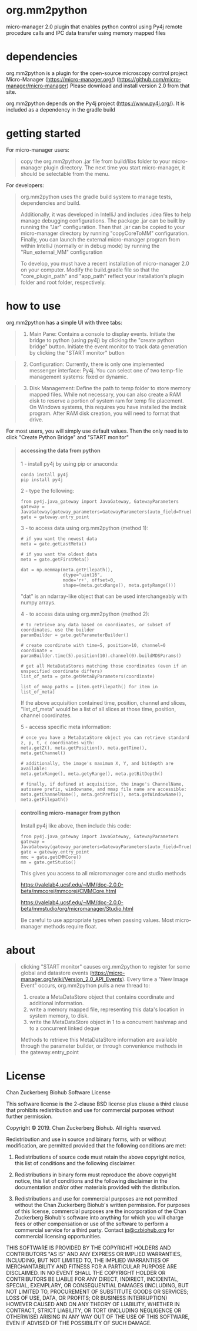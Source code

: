 <!--[![Build Status](https://travis-ci.org/java-native-access/jna.svg?branch=master)](https://travis-ci.org/java-native-access/jna)-->

# org.mm2python
micro-manager 2.0 plugin that enables python control using Py4j remote procedure calls and IPC data transfer using memory mapped files

# dependencies
org.mm2python is a plugin for the open-source microscopy control project Micro-Manager (https://micro-manager.org/) (https://github.com/micro-manager/micro-manager)
Please download and install version 2.0 from that site.

org.mm2python depends on the Py4j project (https://www.py4j.org/).  It is included as a dependency in the gradle build

# getting started
For micro-manager users:
> copy the org.mm2python .jar file from build/libs folder to your micro-manager plugin directory.
> The next time you start micro-manager, it should be selectable from the menu.

For developers:
> org.mm2python uses the gradle build system to manage tests, dependencies and build.
>
> Additionally, it was developed in IntelliJ and includes .idea files to help manage debugging configurations.
> The package .jar can be built by running the "Jar" configuration.  Then that .jar can be copied to your micro-manager directory by running "copyCoreToMM" configuration.
> Finally, you can launch the external micro-manager program from within IntelliJ (normally or in debug mode) by running the "Run_external_MM" configuration
> 
> To develop, you must have a recent installation of micro-manager 2.0 on your computer.  Modify the build.gradle file so that the "core_plugin_path" and "app_path" reflect your installation's plugin folder and root folder, respectively.
>

# how to use
org.mm2python has a simple UI with three tabs:
> 1) Main Pane:  Contains a console to display events.  Initiate the bridge to python (using py4j) by clicking the "create python bridge" button.  Initiate the event monitor to track data generation by clicking the "START monitor" button

> 2) Configuration:  Currently, there is only one implemented messenger interface: Py4j.  You can select one of two temp-file management systems: fixed or dynamic.

> 3) Disk Management:  Define the path to temp folder to store memory mapped files.  While not necessary, you can also create a RAM disk to reserve a portion of system ram for temp file placement.  On Windows systems, this requires you have installed the imdisk program.  After RAM disk creation, you will need to format that drive.

For most users, you will simply use default values.  Then the only need is to click "Create Python Bridge" and "START monitor"

> #### accessing the data from python
> 1 - install py4j by using pip or anaconda: 
> ``` buidoutcfg
> conda install py4j
> pip install py4j
> ```
> 
> 2 - type the following:
> ``` buildoutcfg
> from py4j.java_gateway import JavaGateway, GatewayParameters
> gateway = JavaGateway(gateway_parameters=GatewayParameters(auto_field=True))
> gate = gateway.entry_point
> ```
>
> 3 - to access data using org.mm2python (method 1):
> ``` buildoutcfg
> # if you want the newest data
> meta = gate.getLastMeta()
>
> # if you want the oldest data
> meta = gate.getFirstMeta()
> 
> dat = np.memmap(meta.getFilepath(), 
>                 dtype="uint16", 
>                 mode='r+', offset=0,
>                 shape=(meta.getxRange(), meta.getyRange()))
> ```
> "dat" is an ndarray-like object that can be used interchangeably with numpy arrays.
>
> 4 - to access data using org.mm2python (method 2):
> ``` buildoutcfg
> # to retrieve any data based on coordinates, or subset of coordinates, use the builder
> paramBuilder = gate.getParameterBuilder()
> 
> # create coordinate with time=5, position=10, channel=0
> coordinate = paramBuilder.time(5).position(10).channel(0).buildMDSParams()
> 
> # get all MetaDataStores matching those coordinates (even if an unspecified coordinate differs)
> list_of_meta = gate.getMetaByParameters(coordinate)
> 
> list_of_mmap_paths = [item.getFilepath() for item in list_of_meta]
> ```
> If the above acquisition contained time, position, channel and slices, "list_of_meta" would be a list of all slices at those time, position, channel coordinates.
>
> 5 - access specific meta information:
> ``` buildoutcfg
> # once you have a MetaDataStore object you can retrieve standard z, p, t, c coordinates with:
> meta.getZ(), meta.getPosition(), meta.getTime(), meta.getChannel()
> 
> # additionally, the image's maximum X, Y, and bitdepth are available:
> meta.getxRange(), meta.getyRange(), meta.getBitDepth()
>
> # finally, if defined at acquisition, the image's ChannelName, autosave prefix, windowname, and mmap file name are accessible:
> meta.getChannelName(), meta.getPrefix(), meta.getWindowName(), meta.getFilepath()

> #### controlling micro-manager from python
> Install py4j like above, then include this code:
> ``` buildoutcfg
> from py4j.java_gateway import JavaGateway, GatewayParameters
> gateway = JavaGateway(gateway_parameters=GatewayParameters(auto_field=True))
> gate = gateway.entry_point
> mmc = gate.getCMMCore()
> mm = gate.getStudio()
> ```
> This gives you access to all micromanager core and studio methods 
>
> https://valelab4.ucsf.edu/~MM/doc-2.0.0-beta/mmcorej/mmcorej/CMMCore.html
>
> https://valelab4.ucsf.edu/~MM/doc-2.0.0-beta/mmstudio/org/micromanager/Studio.html
>
> Be careful to use appropriate types when passing values.  Most micro-manager methods require float.

# about
> clicking "START monitor" causes org.mm2python to register for some global and datastore events (https://micro-manager.org/wiki/Version_2.0_API_Events).
> Every time a "New Image Event" occurs, org.mm2python pulls a new thread to:
> 1) create a MetaDataStore object that contains coordinate and additional information.
> 2) write a memory mapped file, representing this data's location in system memory, to disk.
> 3) write the MetaDataStore object in 1 to a concurrent hashmap and to a concurrent linked deque
>
> Methods to retrieve this MetaDataStore information are available through the parameter builder, or through convenience methods in the gateway.entry_point

# License
Chan Zuckerberg Biohub Software License

This software license is the 2-clause BSD license plus clause a third clause
that prohibits redistribution and use for commercial purposes without further
permission.

Copyright © 2019. Chan Zuckerberg Biohub.
All rights reserved.

Redistribution and use in source and binary forms, with or without
modification, are permitted provided that the following conditions are met:

1.	Redistributions of source code must retain the above copyright notice,
this list of conditions and the following disclaimer.

2.	Redistributions in binary form must reproduce the above copyright notice,
this list of conditions and the following disclaimer in the documentation
and/or other materials provided with the distribution.

3.	Redistributions and use for commercial purposes are not permitted without
the Chan Zuckerberg Biohub's written permission. For purposes of this license,
commercial purposes are the incorporation of the Chan Zuckerberg Biohub's
software into anything for which you will charge fees or other compensation or
use of the software to perform a commercial service for a third party.
Contact ip@czbiohub.org for commercial licensing opportunities.

THIS SOFTWARE IS PROVIDED BY THE COPYRIGHT HOLDERS AND CONTRIBUTORS "AS IS"
AND ANY EXPRESS OR IMPLIED WARRANTIES, INCLUDING, BUT NOT LIMITED TO, THE
IMPLIED WARRANTIES OF MERCHANTABILITY AND FITNESS FOR A PARTICULAR PURPOSE ARE
DISCLAIMED. IN NO EVENT SHALL THE COPYRIGHT HOLDER OR CONTRIBUTORS BE LIABLE
FOR ANY DIRECT, INDIRECT, INCIDENTAL, SPECIAL, EXEMPLARY, OR CONSEQUENTIAL
DAMAGES (INCLUDING, BUT NOT LIMITED TO, PROCUREMENT OF SUBSTITUTE GOODS OR
SERVICES; LOSS OF USE, DATA, OR PROFITS; OR BUSINESS INTERRUPTION) HOWEVER
CAUSED AND ON ANY THEORY OF LIABILITY, WHETHER IN CONTRACT, STRICT LIABILITY,
OR TORT (INCLUDING NEGLIGENCE OR OTHERWISE) ARISING IN ANY WAY OUT OF THE USE
OF THIS SOFTWARE, EVEN IF ADVISED OF THE POSSIBILITY OF SUCH DAMAGE.
